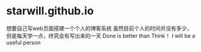 # starwill.github.io
想要自己写web页面搭建一个个人的博客系统
虽然目前个人的时间并没有多少，但是每天学一点，终究会有写出来的一天
Done is better than Think！
I will be a useful person

